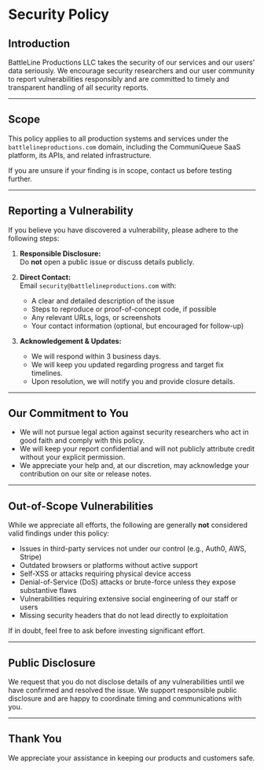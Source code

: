 # Security Policy

## Introduction

BattleLine Productions LLC takes the security of our services and our users’ data seriously. We encourage security researchers and our user community to report vulnerabilities responsibly and are committed to timely and transparent handling of all security reports.

---

## Scope

This policy applies to all production systems and services under the `battlelineproductions.com` domain, including the CommuniQueue SaaS platform, its APIs, and related infrastructure.  

If you are unsure if your finding is in scope, contact us before testing further.

---

## Reporting a Vulnerability

If you believe you have discovered a vulnerability, please adhere to the following steps:

1. **Responsible Disclosure:**  
   Do **not** open a public issue or discuss details publicly.

2. **Direct Contact:**  
   Email `security@battlelineproductions.com` with:
   - A clear and detailed description of the issue
   - Steps to reproduce or proof-of-concept code, if possible
   - Any relevant URLs, logs, or screenshots
   - Your contact information (optional, but encouraged for follow-up)

3. **Acknowledgement & Updates:**  
   - We will respond within 3 business days.
   - We will keep you updated regarding progress and target fix timelines.
   - Upon resolution, we will notify you and provide closure details.

---

## Our Commitment to You

- We will not pursue legal action against security researchers who act in good faith and comply with this policy.
- We will keep your report confidential and will not publicly attribute credit without your explicit permission.
- We appreciate your help and, at our discretion, may acknowledge your contribution on our site or release notes.

---

## Out-of-Scope Vulnerabilities

While we appreciate all efforts, the following are generally **not** considered valid findings under this policy:

- Issues in third-party services not under our control (e.g., Auth0, AWS, Stripe)
- Outdated browsers or platforms without active support
- Self-XSS or attacks requiring physical device access
- Denial-of-Service (DoS) attacks or brute-force unless they expose substantive flaws
- Vulnerabilities requiring extensive social engineering of our staff or users
- Missing security headers that do not lead directly to exploitation

If in doubt, feel free to ask before investing significant effort.

---

## Public Disclosure

We request that you do not disclose details of any vulnerabilities until we have confirmed and resolved the issue. We support responsible public disclosure and are happy to coordinate timing and communications with you.

---

## Thank You

We appreciate your assistance in keeping our products and customers safe.
